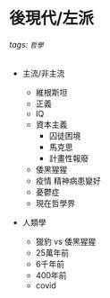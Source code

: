 # 後現代/左派

###### tags: `哲學`

* 主流/非主流
  * 維根斯坦
  * 正義
  * IQ
  * 資本主義
    * 囚徒困境
    * 馬克思
    * 計畫性報廢
  * 倭黑猩猩
  * 疫情 精神病患變好
  * 憂鬱症
  * 現在哲學界

* 人類學
  * 獵豹 vs 倭黑猩猩
  * 25萬年前
  * 6千年前
  * 400年前
  * covid
